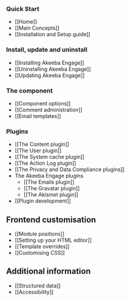 ### Quick Start

* [[Home]]
* [[Main Concepts]]
* [[Installation and Setup guide]]

### Install, update and uninstall

* [[Installing Akeeba Engage]]
* [[Uninstalling Akeeba Engage]]
* [[Updating Akeeba Engage]]

### The component

* [[Component options]]
* [[Comment administration]]
* [[Email templates]]

### Plugins

* [[The Content plugin]]
* [[The User plugin]]
* [[The System cache plugin]]
* [[The Action Log plugin]]
* [[The Privacy and Data Compliance plugins]]
* The Akeeba Engage plugins
    * [[The Emails plugin]]
    * [[The Gravatar plugin]]
    * [[The Akismet plugin]]
* [[Plugin development]]

## Frontend customisation

* [[Module positions]]
* [[Setting up your HTML editor]]
* [[Template overrides]]
* [[Customising CSS]]

## Additional information

* [[Structured data]]
* [[Accessibility]]
